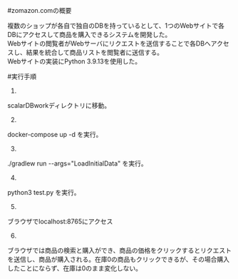 #zomazon.comの概要

複数のショップが各自で独自のDBを持っているとして、1つのWebサイトで各DBにアクセスして商品を購入できるシステムを開発した。  
Webサイトの閲覧者がWebサーバにリクエストを送信することで各DBへアクセスし、結果を統合して商品リストを閲覧者に送信する。  
Webサイトの実装にPython 3.9.13を使用した。  

#実行手順

1. 
scalarDBworkディレクトリに移動。

2.
docker-compose up -d
を実行。

3.
./gradlew run --args="LoadInitialData"
を実行。

4.
python3 test.py
を実行。

5.
ブラウザでlocalhost:8765にアクセス

6.
ブラウザでは商品の検索と購入ができ、商品の価格をクリックするとリクエストを送信し、商品が購入される。在庫0の商品もクリックできるが、その場合購入したことにならず、在庫は0のまま変化しない。
